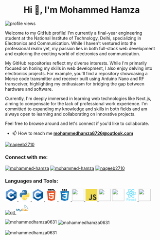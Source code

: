 <h1 align="center">Hi 👋, I'm Mohammed Hamza</h1>

<p align="left"> <img src="https://komarev.com/ghpvc/?username=MohammedHamza0631" alt="profile views" /> </p>

<p>Welcome to my GitHub profile! I'm currently a final-year engineering student at the National Institute of Technology, Delhi, specializing in Electronics and Communication. While I haven't ventured into the professional realm yet, my passion lies in both full-stack web development and exploring the exciting world of electronics and communication.

My GitHub repositories reflect my diverse interests. While I'm primarily focused on honing my skills in web development, I also enjoy delving into electronics projects. For example, you'll find a repository showcasing a Morse code transmitter and receiver built using Arduino Nano and  RF transceiver, highlighting my enthusiasm for bridging the gap between hardware and software.

Currently, I'm deeply immersed in learning web technologies like Next.js, aiming to compensate for the lack of professional work experience. I'm committed to expanding my knowledge and skills in both fields and am always open to learning and collaborating on innovative projects.

Feel free to browse around and let's connect if you'd like to collaborate.</p>

- 📫 How to reach me **mohammedhamza8726@outlook.com**

<p align="left"> <a href="https://twitter.com/Mohammed_0631" target="blank"><img src="https://img.shields.io/twitter/follow/Mohammed_0631?logo=twitter&style=for-the-badge" alt="naqeeb2710" /></a> </p>

<h3 align="left">Connect with me:</h3>
<p align="left">
<a href="https://twitter.com/Mohammed_0631" target="blank"><img align="center" src="https://raw.githubusercontent.com/rahuldkjain/github-profile-readme-generator/master/src/images/icons/Social/twitter.svg" alt="mohammed-hamza" height="30" width="40" /></a>
<a href="https://www.linkedin.com/in/mohammedhamza0631/" target="blank"><img align="center" src="https://raw.githubusercontent.com/rahuldkjain/github-profile-readme-generator/master/src/images/icons/Social/linked-in-alt.svg" alt="mohammed-hamza" height="30" width="40" /></a>
<a href="https://leetcode.com/Mohammed_Hamza/" target="blank"><img align="center" src="https://raw.githubusercontent.com/rahuldkjain/github-profile-readme-generator/master/src/images/icons/Social/leet-code.svg" alt="naqeeb2710" height="30" width="40" /></a>
</p>

<h3 align="left">Languages and Tools:</h3>

<a href="https://www.w3schools.com/cpp/" target="_blank" rel="noreferrer"> <img src="https://raw.githubusercontent.com/devicons/devicon/master/icons/cplusplus/cplusplus-original.svg" alt="cplusplus" width="40" height="40"/> </a> <a href="https://www.python.org" target="_blank" rel="noreferrer"> <img src="https://raw.githubusercontent.com/devicons/devicon/master/icons/python/python-original.svg" alt="python" width="40" height="40"/> </a>
<a href="https://www.cprogramming.com/" target="_blank" rel="noreferrer"> <img src="https://raw.githubusercontent.com/devicons/devicon/master/icons/c/c-original.svg" alt="c" width="40" height="40"/> </a>
<a href="https://www.w3.org/html/" target="_blank" rel="noreferrer"> <img src="https://raw.githubusercontent.com/devicons/devicon/master/icons/html5/html5-original-wordmark.svg" alt="html5" width="40" height="40"/> </a>
<a href="https://www.w3schools.com/css/" target="_blank" rel="noreferrer"> <img src="https://raw.githubusercontent.com/devicons/devicon/master/icons/css3/css3-original-wordmark.svg" alt="css3" width="40" height="40"/> </a>
<a href="https://getbootstrap.com" target="_blank" rel="noreferrer">
<img src="https://cdn.jsdelivr.net/gh/devicons/devicon@latest/icons/bootstrap/bootstrap-original-wordmark.svg" width="40" height="40" />
</a>
<a href="https://developer.mozilla.org/en-US/docs/Web/JavaScript" target="_blank" rel="noreferrer"> <img src="https://raw.githubusercontent.com/devicons/devicon/master/icons/javascript/javascript-original.svg" alt="javascript" width="40" height="40"/>
<a>
    <img src="https://cdn.jsdelivr.net/gh/devicons/devicon@latest/icons/mongodb/mongodb-plain-wordmark.svg" width="40" height="40"/>
</a>
<a>
    <img src="https://cdn.jsdelivr.net/gh/devicons/devicon@latest/icons/express/express-original-wordmark.svg" width="40" height = "40" /></a>
<a href="https://reactjs.org/" target="_blank" rel="noreferrer"> <img src="https://raw.githubusercontent.com/devicons/devicon/master/icons/react/react-original-wordmark.svg" alt="react" width="40" height="40"> </a>
<a>
<img src="https://cdn.jsdelivr.net/gh/devicons/devicon@latest/icons/nodejs/nodejs-original-wordmark.svg" width="40" height="40"/>
</a>
<a href="https://git-scm.com/" target="_blank" rel="noreferrer"> <img src="https://www.vectorlogo.zone/logos/git-scm/git-scm-icon.svg" alt="git" width="40" height="40"/> </a> </a> <a href="https://www.mysql.com/" target="_blank" rel="noreferrer"> <img src="https://raw.githubusercontent.com/devicons/devicon/master/icons/mysql/mysql-original-wordmark.svg" alt="mysql" width="40" height="40"/> </a></p>

<p><img align="left" src="https://github-readme-stats.vercel.app/api/top-langs?username=MohammedHamza0631&show_icons=true&locale=en&layout=compact" alt="mohammedhamza0631" /></p>

<p>&nbsp;<img align="center" src="https://github-readme-stats.vercel.app/api?username=MohammedHamza0631&show_icons=true&locale=en" alt="mohammedhamza0631" /></p>

<p><img align="center" src="https://github-readme-streak-stats.herokuapp.com/?user=MohammedHamza0631&" alt="mohammedhamza0631" /></p>
